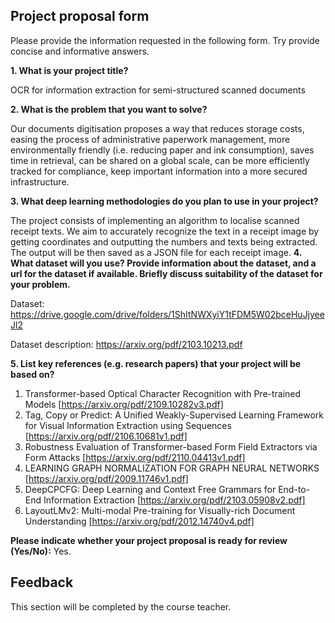 ## Project proposal form

Please provide the information requested in the following form. Try provide concise and informative answers. 

**1. What is your project title?** 

OCR for information extraction for semi-structured scanned documents

**2. What is the problem that you want to solve?** 

Our documents digitisation proposes a way that reduces storage costs, easing the process of administrative paperwork management, more environmentally friendly (i.e. reducing paper and ink consumption), saves time in retrieval, can be shared on a global scale, can be more efficiently tracked for compliance, keep important information into a more secured infrastructure. 

**3. What deep learning methodologies do you plan to use in your project?** 

The project consists of implementing an algorithm to localise scanned receipt texts. We aim to accurately recognize the text in a receipt image by getting coordinates and outputting the numbers and texts being extracted. The output will be then saved as a JSON file for each receipt image.
**4. What dataset will you use? Provide information about the dataset, and a url for the dataset if available. Briefly discuss suitability of the dataset for your problem.** 

Dataset: https://drive.google.com/drive/folders/1ShItNWXyiY1tFDM5W02bceHuJjyeeJl2

Dataset description: https://arxiv.org/pdf/2103.10213.pdf

**5. List key references (e.g. research papers) that your project will be based on?** 

1) Transformer-based Optical Character Recognition with Pre-trained Models [https://arxiv.org/pdf/2109.10282v3.pdf]
2) Tag, Copy or Predict: A Unified Weakly-Supervised Learning Framework for Visual Information Extraction using Sequences [https://arxiv.org/pdf/2106.10681v1.pdf]
3) Robustness Evaluation of Transformer-based Form Field Extractors via Form Attacks [https://arxiv.org/pdf/2110.04413v1.pdf]
4) LEARNING GRAPH NORMALIZATION FOR GRAPH NEURAL NETWORKS [https://arxiv.org/pdf/2009.11746v1.pdf]
5) DeepCPCFG: Deep Learning and Context Free Grammars for End-to-End Information Extraction [https://arxiv.org/pdf/2103.05908v2.pdf]
6) LayoutLMv2: Multi-modal Pre-training for Visually-rich Document Understanding [https://arxiv.org/pdf/2012.14740v4.pdf]


**Please indicate whether your project proposal is ready for review (Yes/No):** Yes. 

## Feedback

This section will be completed by the course teacher.

